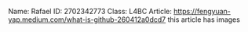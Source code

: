 Name: Rafael
ID: 2702342773
Class: L4BC
Article: https://fengyuan-yap.medium.com/what-is-github-260412a0dcd7
this article has images 
